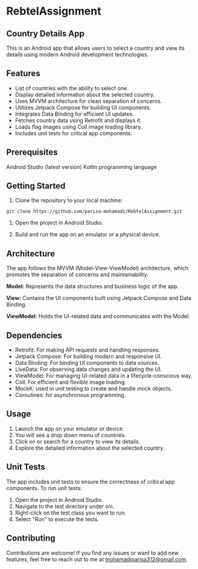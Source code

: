 # RebtelAssignment
## Country Details App
This is an Android app that allows users to select a country and view its details using modern Android development technologies.

## Features
- List of countries with the ability to select one.
- Display detailed information about the selected country.
- Uses MVVM architecture for clean separation of concerns.
- Utilizes Jetpack Compose for building UI components.
- Integrates Data Binding for efficient UI updates.
- Fetches country data using Retrofit and displays it.
- Loads flag images using Coil image loading library.
- Includes unit tests for critical app components.

## Prerequisites
Android Studio (latest version)
Kotlin programming language

## Getting Started
1. Clone the repository to your local machine:

```
git clone https://github.com/parisa-mohamadi/RebtelAssignment.git
```

1. Open the project in Android Studio.

1. Build and run the app on an emulator or a physical device.

## Architecture
The app follows the MVVM (Model-View-ViewModel) architecture, which promotes the separation of concerns and maintainability.

**Model:** Represents the data structures and business logic of the app.

**View:** Contains the UI components built using Jetpack Compose and Data Binding.

**ViewModel:** Holds the UI-related data and communicates with the Model.

## Dependencies
- Retrofit: For making API requests and handling responses.
- Jetpack Compose: For building modern and responsive UI.
- Data Binding: For binding UI components to data sources.
- LiveData: For observing data changes and updating the UI.
- ViewModel: For managing UI-related data in a lifecycle-conscious way.
- Coil: For efficient and flexible image loading.
- MockK: used in unit testing to create and handle mock objects.
- Coroutines: for asynchronous programming.

## Usage
1. Launch the app on your emulator or device.
1. You will see a drop down menu of countries.
1. Click on or search for a country to view its details.
1. Explore the detailed information about the selected country.
 
## Unit Tests
The app includes unit tests to ensure the correctness of critical app components. To run unit tests:

1. Open the project in Android Studio.
1. Navigate to the test directory under src.
1. Right-click on the test class you want to run.
1. Select "Run" to execute the tests.

## Contributing
Contributions are welcome! If you find any issues or want to add new features, feel free to reach out to me at 
mohamadiparisa312@gmail.com.

